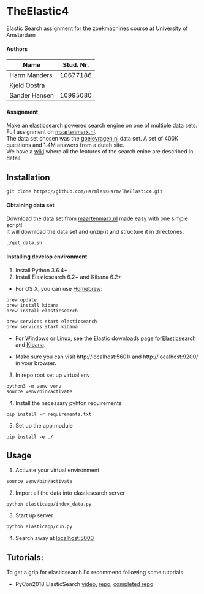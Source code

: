 # TheElastic4
Elastic Search assignment for the zoekmachines course at University of Amsterdam

#### Authors
| Name  | Stud. Nr.  |
|---|---|
| Harm Manders  | 10677186  |
| Kjeld Oostra  |   |
| Sander Hansen | 10995080  |

#### Assignment
Make an elasticsearch powered search engine on one of multiple data sets.
Full assignment on [maartenmarx.nl](http://nbviewer.jupyter.org/url/maartenmarx.nl/teaching/zoekmachines/Assignments/ASSIGNMENTS/AssignmentWeek8.ipynb).   
The data set chosen was the [goeievragen.nl]('goeievragen.nl') data set. A set of 400K questions and 1.4M answers from a dutch site.   
We have a [wiki]() where all the features of the search enine are described in detail.


## Installation
```
git clone https://github.com/HarmlessHarm/TheElastic4.git
```
#### Obtaining data set
Download the data set from [maartenmarx.nl](http://maartenmarx.nl/teaching/zoekmachines/Data/goeievraag.zip) made easy with one simple script!   
It will download the data set and unzip it and structure it in directories.
```
./get_data.sh
```

#### Installing develop environment
1. Install Python 3.6.4+
2. Install Elasticsearch 6.2+ and Kibana 6.2+
- For OS X, you can use [Homebrew](https://brew.sh/):
```
brew update
brew install kibana
brew install elasticsearch

brew services start elasticsearch
brew services start kibana
```
- For Windows or Linux, see the Elastic downloads page for[Elasticsearch](https://www.elastic.co/downloads/elasticsearch) and [Kibana](https://www.elastic.co/downloads/kibana).

- Make sure you can visit http://localhost:5601/ and http://localhost:9200/ in your browser.

3. In repo root set up virtual env
```
python3 -m venv venv
source venv/bin/activate
```

4. Install the necessary pyhton requirements
```
pip install -r requirements.txt
```

5. Set up the app module
```
pip install -e ./
```

## Usage
1. Activate your virtual environment
```
source venv/bin/activate
```
2. Import all the data into elasticsearch server
```
python elasticapp/index_data.py
```
3. Start up server
```
python elasticapp/run.py
```
4. Search away at [localhost:5000](http://localhost:5000)

## Tutorials:
To get a grip for elasticsearch I'd recommend following some tutorials
- PyCon2018 ElasticSearch [video](https://www.youtube.com/watch?v=6_P_h2bDwYs), [repo](https://github.com/julieqiu/pycon-2018-pyelasticsearch), [completed repo](https://github.com/HarmlessHarm/elastic_tut)
